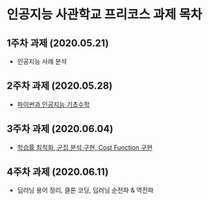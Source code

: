 # 인공지능 사관학교 프리코스 과제 목차

## 1주차 과제 (2020.05.21)
* 인공지능 사례 분석

## 2주차 과제 (2020.05.28)
* [파이썬과 인공지능 기초수학](./2주차과제.ipynb)

## 3주차 과제 (2020.06.04)
* [학습률 최적화, 군집 분석 구현, Cost Function 구현](./3주차_과제.ipynb)

## 4주차 과제 (2020.06.11)
* 딥러닝 용어 정리, 클론 코딩, 딥러닝 순전파 & 역전파 
